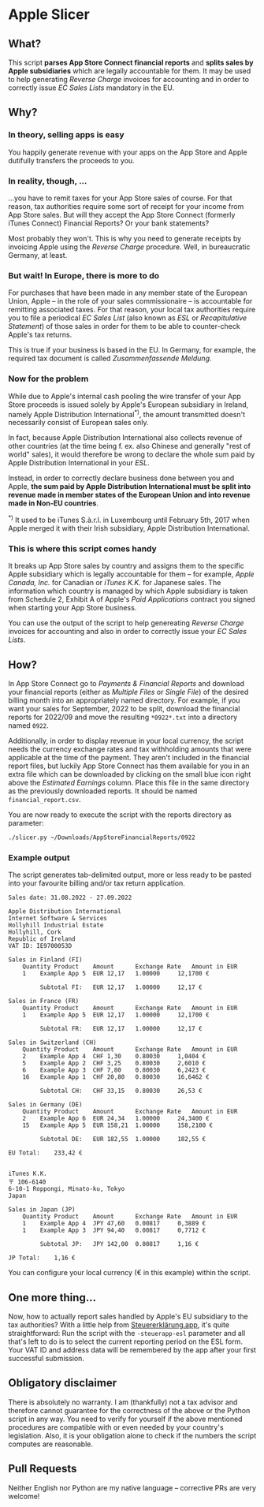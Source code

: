 # Apple Slicer

## What?
This script **parses App Store Connect financial reports** and **splits sales by Apple subsidiaries** which are legally accountable for them.
It may be used to help generating *Reverse Charge* invoices for accounting and in order to correctly issue *EC Sales Lists* mandatory in the EU.

## Why?

### In theory, selling apps is easy
You happily generate revenue with your apps on the App Store and Apple dutifully transfers the proceeds to you.

### In reality, though, ...
...you have to remit taxes for your App Store sales of course. For that reason, tax authorities require some sort of receipt for your income from App Store sales.
But will they accept the App Store Connect (formerly iTunes Connect) Financial Reports? Or your bank statements?

Most probably they won't. This is why you need to generate receipts by invoicing Apple using the *Reverse Charge* procedure. Well, in bureaucratic Germany, at least.

### But wait! In Europe, there is more to do
For purchases that have been made in any member state of the European Union, Apple – in the role of your sales commissionaire – is accountable for remitting associated taxes.
For that reason, your local tax authorities require you to file a periodical *EC Sales List* (also known as *ESL* or *Recapitulative Statement*) of those sales in order for them to be able to counter-check Apple's tax returns.

This is true if your business is based in the EU. In Germany, for example, the required tax document is called *Zusammenfassende Meldung*.

### Now for the problem
While due to Apple's internal cash pooling the wire transfer of your App Store proceeds is issued solely by Apple's European subsidiary in Ireland, namely Apple Distribution International<sup>*)</sup>, the amount transmitted doesn't necessarily consist of European sales only.

In fact, because Apple Distribution International also collects revenue of other countries (at the time being f. ex. also Chinese and generally "rest of world" sales), it would therefore be wrong to declare the whole sum paid by Apple Distribution International in your *ESL*.

Instead, in order to correctly declare business done between you and Apple, **the sum paid by Apple Distribution International must be split into revenue made in member states of the European Union and into revenue made in Non-EU countries**.

<sup>*)</sup> It used to be iTunes S.à.r.l. in Luxembourg until February 5th, 2017 when Apple merged it with their Irish subsidiary, Apple Distribution International.

### This is where this script comes handy
It breaks up App Store sales by country and assigns them to the specific Apple subsidiary which is legally accountable for them – for example,  *Apple Canada, Inc.* for Canadian or *iTunes K.K.* for Japanese sales.
The information which country is managed by which Apple subsidiary is taken from Schedule 2, Exhibit A of Apple's *Paid Applications* contract you signed when starting your App Store business.

You can use the output of the script to help genereating *Reverse Charge* invoices for accounting and also in order to correctly issue your *EC Sales Lists*.

## How?

In App Store Connect go to *Payments & Financial Reports* and download your financial reports (either as *Multiple Files* or *Single File*) of the desired billing month into an appropriately named directory.
For example, if you want your sales for September, 2022 to be split, download the financial reports for 2022/09 and move the resulting `*0922*.txt` into a directory named `0922`.

Additionally, in order to display revenue in your local currency, the script needs the currency exchange rates and tax withholding amounts that were applicable at the time of the payment.
They aren't included in the financial report files, but luckily App Store Connect has them available for you in an extra file which can be downloaded by clicking on the small blue icon right above the *Estimated Earnings* column. 
Place this file in the same directory as the previously downloaded reports. It should be named `financial_report.csv`.

You are now ready to execute the script with the reports directory as parameter:

```sh
./slicer.py ~/Downloads/AppStoreFinancialReports/0922
```
### Example output

The script generates tab-delimited output, more or less ready to be pasted into your favourite billing and/or tax return application.

```text
Sales date: 31.08.2022 - 27.09.2022 

Apple Distribution International
Internet Software & Services
Hollyhill Industrial Estate
Hollyhill, Cork
Republic of Ireland
VAT ID: IE9700053D

Sales in Finland (FI)
	Quantity Product	Amount		Exchange Rate	Amount in EUR
	1	 Example App 5	EUR 12,17	1.00000		12,1700 €

		 Subtotal FI:	EUR 12,17	1.00000		12,17 €

Sales in France (FR)
	Quantity Product	Amount		Exchange Rate	Amount in EUR
	1	 Example App 5	EUR 12,17	1.00000		12,1700 €

		 Subtotal FR:	EUR 12,17	1.00000		12,17 €

Sales in Switzerland (CH)
	Quantity Product	Amount		Exchange Rate	Amount in EUR
	2	 Example App 4	CHF 1,30	0.80030		1,0404 €
	5	 Example App 2	CHF 3,25	0.80030		2,6010 €
	6	 Example App 3	CHF 7,80	0.80030		6,2423 €
	16	 Example App 1	CHF 20,80	0.80030		16,6462 €

		 Subtotal CH:	CHF 33,15	0.80030		26,53 €

Sales in Germany (DE)
	Quantity Product	Amount		Exchange Rate	Amount in EUR
	2	 Example App 6	EUR 24,34	1.00000		24,3400 €
	15	 Example App 5	EUR 158,21	1.00000		158,2100 €

		 Subtotal DE:	EUR 182,55	1.00000		182,55 €

EU Total:	 233,42 €


iTunes K.K.
〒 106-6140
6-10-1 Roppongi, Minato-ku, Tokyo
Japan

Sales in Japan (JP)
	Quantity Product	Amount		Exchange Rate	Amount in EUR
	1	 Example App 4	JPY 47,60	0.00817		0,3889 €
	1	 Example App 3	JPY 94,40	0.00817		0,7712 €

		 Subtotal JP:	JPY 142,00	0.00817		1,16 €

JP Total:	 1,16 €
```

You can configure your local currency (€ in this example) within the script.

## One more thing…

Now, how to actually report sales handled by Apple's EU subsidiary to the tax authorities? With a little help from [Steuererklärung.app](https://steuererklärung-app.de/), it's quite straightforward:
Run the script with the `-steuerapp-esl` parameter and all that's left to do is to select the current reporting period on the ESL form. Your VAT ID and address data will be remembered by the app after your first successful submission.

## Obligatory disclaimer

There is absolutely no warranty. I am (thankfully) not a tax advisor and therefore cannot guarantee for the correctness of the above or the Python script in any way.
You need to verify for yourself if the above mentioned procedures are compatible with or even needed by your country's legislation.
Also, it is your obligation alone to check if the numbers the script computes are reasonable.

## Pull Requests
Neither English nor Python are my native language – corrective PRs are very welcome!
